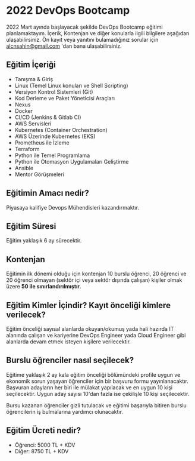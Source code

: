 # 2022 DevOps Bootcamp
2022 Mart ayında başlayacak şekilde DevOps Bootcamp eğitimi planlamaktayım. İçerik, Kontenjan ve diğer konularla ilgili bilgilere aşağıdan ulaşabilirsiniz. Ön kayıt veya yanıtını bulamadığınız sorular için alcnsahin@gmail.com 'dan bana ulaşabilirsiniz.

## Eğitim İçeriği
- Tanışma & Giriş
- Linux (Temel Linux konuları ve Shell Scripting)
- Versiyon Kontrol Sistemleri (Git)
- Kod Derleme ve Paket Yöneticisi Araçları
- Nexus
- Docker
- CI/CD (Jenkins & Gitlab CI)
- AWS Servisleri
- Kubernetes (Container Orchestration)
- AWS Üzerinde Kubernetes (EKS)
- Prometheus ile İzleme
- Terraform
- Python ile Temel Programlama
- Python ile Otomasyon Uygulamaları Geliştirme
- Ansible
- Mentor Görüşmeleri

## Eğitimin Amacı nedir?
Piyasaya kalifiye Devops Mühendisleri kazandırmaktır.

## Eğitim Süresi
Eğitim yaklaşık 6 ay sürecektir.

## Kontenjan
Eğitimin ilk dönemi olduğu için kontenjan 10 burslu öğrenci, 20 öğrenci ve 20 öğrenci olmayan 
(sektör içi veya sektör dışında çalışan) kişiler olmak üzere __50 ile sınırlandırılmıştır__.

## Eğitim Kimler İçindir? Kayıt önceliği kimlere verilecek?
Eğitim önceliği sayısal alanlarda okuyan/okumuş yada hali hazırda IT alanında çalışan ve kariyerine 
DevOps Engineer yada Cloud Engineer gibi alanlarda devam etmek isteyen kişilere verilecektir.

## Burslu öğrenciler nasıl seçilecek?
Eğitime yaklaşık 2 ay kala eğitim önceliği bölümündeki profile uygun ve ekonomik sorun yaşayan öğrenciler 
için bir başvuru formu yayınlanacaktır. Başvuran adayların her biri ile mülakat yapılacak ve en uygun 10 kişi 
seçilecektir. Uygun aday sayısı 10'dan fazla ise çekilişle 10 kişi seçilecektir.

Bursu kazanan öğrenciler gizli tutulacak ve eğitimi başarıyla bitiren burslu öğrencilerin iş bulmalarına yardımcı olunacaktır.

## Eğitim Ücreti nedir?
- Öğrenci: 5000 TL + KDV
- Diğer: 8750 TL + KDV
